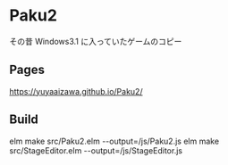 # Paku2
その昔 Windows3.1 に入っていたゲームのコピー

## Pages
https://yuyaaizawa.github.io/Paku2/

## Build
elm make src/Paku2.elm --output=/js/Paku2.js
elm make src/StageEditor.elm --output=/js/StageEditor.js
